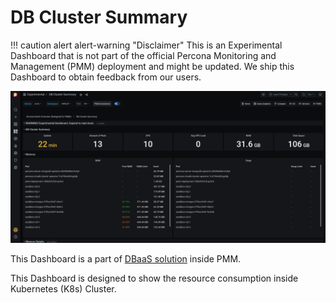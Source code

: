 # DB Cluster Summary

!!! caution alert alert-warning "Disclaimer"
    This is an Experimental Dashboard that is not part of the official Percona Monitoring and Management (PMM) deployment and might be updated. We ship this Dashboard to obtain feedback from our users.

![!image](../../_images/PMM_Experimental_DB_Cluster_Summary_Dashboard.png)

This Dashboard is a part of [DBaaS solution](https://www.percona.com/doc/percona-monitoring-and-management/2.x/using/dbaas.html) inside PMM.

This Dashboard is designed to show the resource consumption inside Kubernetes (K8s) Cluster.
